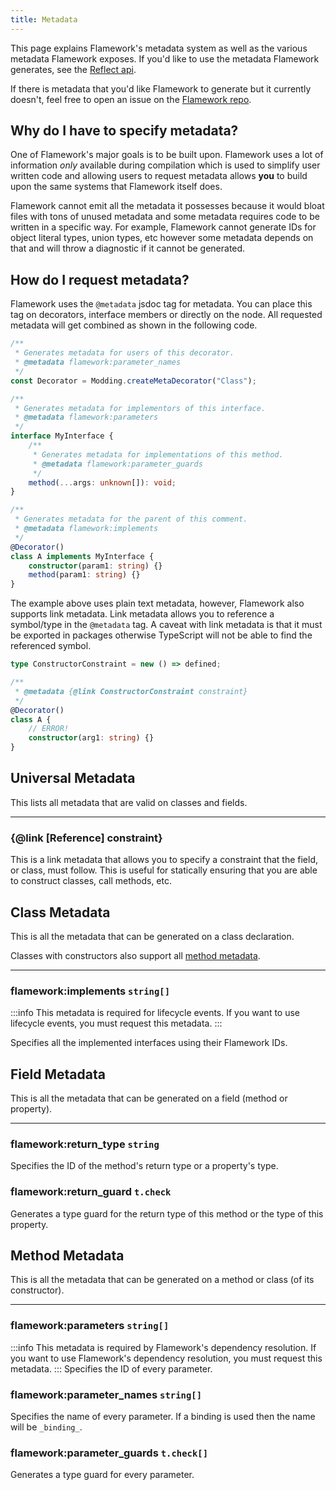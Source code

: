 ```yaml
---
title: Metadata
---
```


This page explains Flamework's metadata system as well as the various metadata Flamework exposes. If you'd like to use the metadata Flamework generates, see the [Reflect api](./reflect).

If there is metadata that you'd like Flamework to generate but it currently doesn't, feel free to open an issue on the [Flamework repo](https://github.com/rbxts-flamework/core/issues).

## Why do I have to specify metadata?
One of Flamework's major goals is to be built upon. Flamework uses a lot of information *only* available during compilation which is used to simplify user written code and allowing users to request metadata allows **you** to build upon the same systems that Flamework itself does.

Flamework cannot emit all the metadata it possesses because it would bloat files with tons of unused metadata and some metadata requires code to be written in a specific way. For example, Flamework cannot generate IDs for object literal types, union types, etc however some metadata depends on that and will throw a diagnostic if it cannot be generated.

## How do I request metadata?

Flamework uses the `@metadata` jsdoc tag for metadata. You can place this tag on decorators, interface members or directly on the node. All requested metadata will get combined as shown in the following code.
```ts
/**
 * Generates metadata for users of this decorator.
 * @metadata flamework:parameter_names
 */
const Decorator = Modding.createMetaDecorator("Class");

/**
 * Generates metadata for implementors of this interface.
 * @metadata flamework:parameters
 */
interface MyInterface {
	/**
	 * Generates metadata for implementations of this method.
	 * @metadata flamework:parameter_guards
	 */
	method(...args: unknown[]): void;
}

/**
 * Generates metadata for the parent of this comment.
 * @metadata flamework:implements
 */
@Decorator()
class A implements MyInterface {
	constructor(param1: string) {}
	method(param1: string) {}
}
```

The example above uses plain text metadata, however, Flamework also supports link metadata. Link metadata allows you to reference a symbol/type in the `@metadata` tag. A caveat with link metadata is that it must be exported in packages otherwise TypeScript will not be able to find the referenced symbol.
```ts
type ConstructorConstraint = new () => defined;

/**
 * @metadata {@link ConstructorConstraint constraint}
 */
@Decorator()
class A {
	// ERROR!
	constructor(arg1: string) {}
}
```

## Universal Metadata
This lists all metadata that are valid on classes and fields.

---

### {@link \[Reference] constraint}
This is a link metadata that allows you to specify a constraint that the field, or class, must follow. This is useful for statically ensuring that you are able to construct classes, call methods, etc.

## Class Metadata
This is all the metadata that can be generated on a class declaration.

Classes with constructors also support all [method metadata](#method-metadata).

---

### flamework:implements `string[]`
:::info
This metadata is required for lifecycle events. If you want to use lifecycle events, you must request this metadata.
:::

Specifies all the implemented interfaces using their Flamework IDs.

## Field Metadata
This is all the metadata that can be generated on a field (method or property).

---

### flamework:return_type `string`
Specifies the ID of the method's return type or a property's type.

### flamework:return_guard `t.check`
Generates a type guard for the return type of this method or the type of this property.

## Method Metadata
This is all the metadata that can be generated on a method or class (of its constructor).

---

### flamework:parameters `string[]`
:::info
This metadata is required by Flamework's dependency resolution. If you want to use Flamework's dependency resolution, you must request this metadata.
:::
Specifies the ID of every parameter.

### flamework:parameter_names `string[]`
Specifies the name of every parameter. If a binding is used then the name will be `_binding_`.

### flamework:parameter_guards `t.check[]`
Generates a type guard for every parameter.
